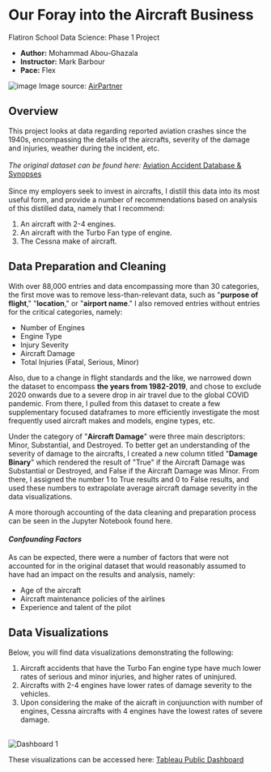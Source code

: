 # Our Foray into the Aircraft Business

Flatiron School Data Science: Phase 1 Project

    
* **Author:** Mohammad Abou-Ghazala <br/>
* **Instructor:** Mark Barbour <br/>
* **Pace:** Flex

![image](https://github.com/user-attachments/assets/269b37d4-5c37-4173-b4a8-1f0094ca8209)
Image source: [AirPartner](https://www.airpartner.com/en/aircraft-guide/)

## Overview
This project looks at data regarding reported aviation crashes since the 1940s, encompassing the details of the aircrafts, severity of the damage and injuries, weather during the incident, etc. <br/><br/>
_The original dataset can be found here:_ [Aviation Accident Database & Synopses](https://www.kaggle.com/datasets/khsamaha/aviation-accident-database-synopses?resource=download&select=AviationData.csv) <br/><br/>
Since my employers seek to invest in aircrafts, I distill this data into its most useful form, and provide a number of recommendations based on analysis of this distilled data, namely that I recommend: 
1) An aircraft with 2-4 engines.
2) An aircraft with the Turbo Fan type of engine.
3) The Cessna make of aircraft.

## Data Preparation and Cleaning
With over 88,000 entries and data encompassing more than 30 categories, the first move was to remove less-than-relevant data, such as "__purpose of flight__," "__location__," or "__airport name__." I also removed entries without entries for the critical categories, namely:
* Number of Engines
* Engine Type
* Injury Severity
* Aircraft Damage
* Total Injuries (Fatal, Serious, Minor) <br/>

Also, due to a change in flight standards and the like, we narrowed down the dataset to encompass __the years from 1982-2019__, and chose to exclude 2020 onwards due to a severe drop in air travel due to the global COVID pandemic. From there, I pulled from this dataset to create a few supplementary focused dataframes to more efficiently investigate the most frequently used aircraft makes and models, engine types, etc.

Under the category of "__Aircraft Damage__" were three main descriptors: Minor, Substantial, and Destroyed. To better get an understanding of the severity of damage to the aircrafts, I created a new column titled "__Damage Binary__" which rendered the result of "True" if the Aircraft Damage was Substantial or Destroyed, and False if the Aircraft Damage was Minor. From there, I assigned the number 1 to True results and 0 to False results, and used these numbers to extrapolate average aircraft damage severity in the data visualizations.

A more thorough accounting of the data cleaning and preparation process can be seen in the Jupyter Notebook found here. 

#### _Confounding Factors_
As can be expected, there were a number of factors that were not accounted for in the original dataset that would reasonably assumed to have had an impact on the results and analysis, namely:
* Age of the aircraft
* Aircraft maintenance policies of the airlines
* Experience and talent of the pilot

## Data Visualizations
Below, you will find data visualizations demonstrating the following: <br/>
1) Aircraft accidents that have the Turbo Fan engine type have much lower rates of serious and minor injuries, and higher rates of uninjured.
2) Aircrafts with 2-4 engines have lower rates of damage severity to the vehicles.
3) Upon considering the make of the aicraft in conjuunction with number of engines, Cessna aircrafts with 4 engines have the lowest rates of severe damage. <br/><br/>

![Dashboard 1](https://github.com/user-attachments/assets/b50eaf7a-50b3-49c5-9135-e007d5d726f3)


These visualizations can be accessed here: [Tableau Public Dashboard](https://public.tableau.com/app/profile/mohammad.abou.ghazala/viz/Phase1Project-TotalofInjuriesandUninjured/Dashboard1?publish=yes) 
